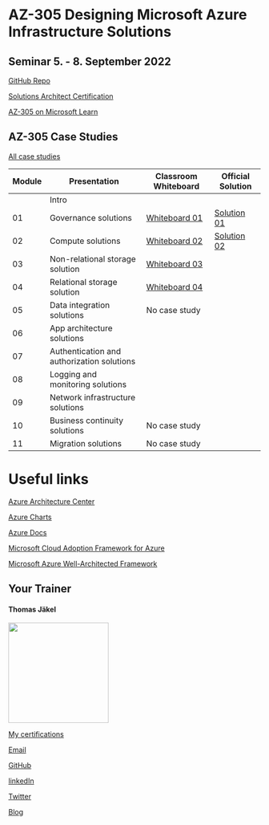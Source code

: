 # AZ-305 Designing Microsoft Azure Infrastructure Solutions

## Seminar 5. - 8. September 2022

[GitHub Repo](https://github.com/MicrosoftLearning/AZ-305-DesigningMicrosoftAzureInfrastructureSolutions)

[Solutions Architect Certification](https://docs.microsoft.com/en-us/learn/certifications/azure-solutions-architect/)

[AZ-305 on Microsoft Learn](https://aka.ms/AZ-305StudentMaterials)

## AZ-305 Case Studies

[All case studies](https://microsoftlearning.github.io/AZ-305-DesigningMicrosoftAzureInfrastructureSolutions/)


| Module    | Presentation | Classroom Whiteboard | Official Solution |
| ----------|--------------| ---------------------|-------------------|
|    | Intro                                     |  |  |
| 01 | Governance solutions                      | [Whiteboard 01](https://github.com/www42/305/blob/05ef3b2794a61719efe4d2960ce46736335e8c0e/Whiteboards/Az-305%20Whiteboard%2001.png) | [Solution 01](https://github.com/www42/305/blob/05ef3b2794a61719efe4d2960ce46736335e8c0e/Solutions/AZ-305T00A-ENU-StudentCaseStudySolutionHandout-Module01.pdf) |
| 02 | Compute solutions                         | [Whiteboard 02](https://github.com/www42/305/blob/a76f74b5dbc214febb45849260f15ad1d4639def/Whiteboards/AZ-305%20Whiteboard%2002.png) | [Solution 02](https://github.com/www42/305/blob/a76f74b5dbc214febb45849260f15ad1d4639def/Solutions/AZ-305T00A-ENU-StudentCaseStudySolutionHandout-Module02.pdf) |
| 03 | Non-relational storage solution           | [Whiteboard 03](https://github.com/www42/305/blob/f5120bd1aeb36ac428389d1076cb6b852f40d9aa/Whiteboards/AZ-305%20Whiteboard%2003.png) |  |
| 04 | Relational storage solution               | [Whiteboard 04](https://github.com/www42/305/blob/f5120bd1aeb36ac428389d1076cb6b852f40d9aa/Whiteboards/AZ-305%20Whiteboard%2004.png) |  |
| 05 | Data integration solutions                | No case study |  |
| 06 | App architecture solutions                |  |  |
| 07 | Authentication and authorization solutions|  |  |
| 08 | Logging and monitoring solutions          |  |  |
| 09 | Network infrastructure  solutions         |  |  |
| 10 | Business continuity solutions             | No case study |  |
| 11 | Migration solutions                       | No case study |  |



# Useful links

[Azure Architecture Center](https://https://docs.microsoft.com/en-us/azure/architecture/)

[Azure Charts](https://https://azurecharts.com/)

[Azure Docs](https://https://docs.microsoft.com/en-us/azure/)

[Microsoft Cloud Adoption Framework for Azure](https://docs.microsoft.com/en-us/azure/cloud-adoption-framework/)

[Microsoft Azure Well-Architected Framework](https://docs.microsoft.com/en-us/azure/architecture/framework/)


##  Your Trainer
#### Thomas Jäkel

<img src="https://github.com/www42/305/blob/36482adce2952ecb70f11ed2b11ce431659a2ede/img/Profilbild.jpg" width="200"/>

[My certifications](https://www.credly.com/users/thomas-jakel)

[Email](mailto:thomas.jaekel@brainymotion.de?subject=AZ-305)

[GitHub](https://github.com/www42)

[linkedIn](https://linkedin.com/in/tjkkll)

[Twitter](https://twitter.com/tjkkll)

[Blog](https://blog.az.training)